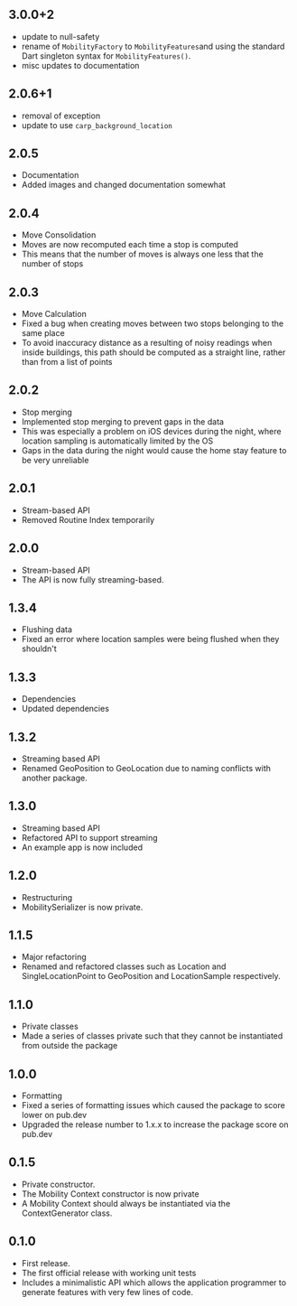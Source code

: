 ## 3.0.0+2
* update to null-safety
* rename of `MobilityFactory` to `MobilityFeatures`and using the standard Dart singleton syntax for `MobilityFeatures()`.
* misc updates to documentation

## 2.0.6+1 
* removal of exception
* update to use `carp_background_location`

## 2.0.5
* Documentation
* Added images and changed documentation somewhat

## 2.0.4 
* Move Consolidation
* Moves are now recomputed each time a stop is computed
* This means that the number of moves is always one less that the number of stops

## 2.0.3
* Move Calculation
* Fixed a bug when creating moves between two stops belonging to the same place
* To avoid inaccuracy distance as a resulting of noisy readings when inside buildings, this path should be computed as a straight line, rather than from a list of points

## 2.0.2
* Stop merging
* Implemented stop merging to prevent gaps in the data
* This was especially a problem on iOS devices during the night, where location sampling is automatically limited by the OS
* Gaps in the data during the night would cause the home stay feature to be very unreliable

## 2.0.1
* Stream-based API
* Removed Routine Index temporarily

## 2.0.0
* Stream-based API
* The API is now fully streaming-based.

## 1.3.4
* Flushing data
* Fixed an error where location samples were being flushed when they shouldn't

## 1.3.3
* Dependencies
* Updated dependencies

## 1.3.2
* Streaming based API
* Renamed GeoPosition to GeoLocation due to naming conflicts with another package.

## 1.3.0
* Streaming based API
* Refactored API to support streaming
* An example app is now included

## 1.2.0
* Restructuring
* MobilitySerializer is now private.

## 1.1.5
* Major refactoring
* Renamed and refactored classes such as Location and SingleLocationPoint to GeoPosition and LocationSample respectively.

## 1.1.0
* Private classes
* Made a series of classes private such that they cannot be instantiated from outside the package

## 1.0.0
* Formatting
* Fixed a series of formatting issues which caused the package to score lower on pub.dev
* Upgraded the release number to 1.x.x to increase the package score on pub.dev

## 0.1.5
* Private constructor.
* The Mobility Context constructor is now private
* A Mobility Context should always be instantiated via the ContextGenerator class.

## 0.1.0
* First release.
* The first official release with working unit tests
* Includes a minimalistic API which allows the application programmer to generate features with very few lines of code.
